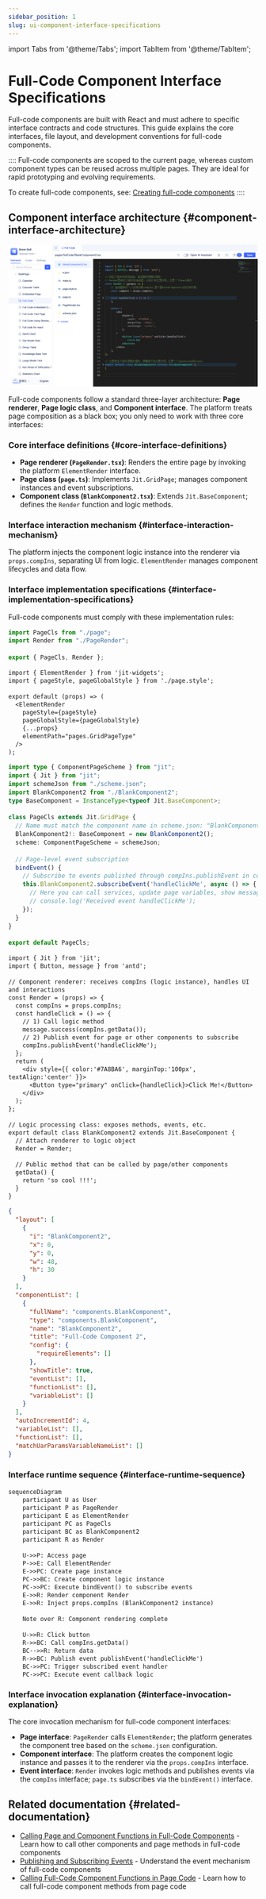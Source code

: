 ```yaml
---
sidebar_position: 1
slug: ui-component-interface-specifications
---
```


import Tabs from '@theme/Tabs';
import TabItem from '@theme/TabItem';

# Full-Code Component Interface Specifications

Full-code components are built with React and must adhere to specific interface contracts and code structures. This guide explains the core interfaces, file layout, and development conventions for full-code components.

::::
Full-code components are scoped to the current page, whereas custom component types can be reused across multiple pages. They are ideal for rapid prototyping and evolving requirements.

To create full-code components, see: [Creating full-code components](../using-functional-components-in-pages/full-code-components)
::::

## Component interface architecture {#component-interface-architecture}

![Source code](./img/15/source-code.png)

Full-code components follow a standard three-layer architecture: **Page renderer**, **Page logic class**, and **Component interface**. The platform treats page composition as a black box; you only need to work with three core interfaces:

### Core interface definitions {#core-interface-definitions}

- **Page renderer (`PageRender.tsx`)**: Renders the entire page by invoking the platform `ElementRender` interface.
- **Page class (`page.ts`)**: Implements `Jit.GridPage`; manages component instances and event subscriptions.
- **Component class (`BlankComponent2.tsx`)**: Extends `Jit.BaseComponent`; defines the `Render` function and logic methods.

### Interface interaction mechanism {#interface-interaction-mechanism}

The platform injects the component logic instance into the renderer via `props.compIns`, separating UI from logic. `ElementRender` manages component lifecycles and data flow.

### Interface implementation specifications {#interface-implementation-specifications}

Full-code components must comply with these implementation rules:

<Tabs>
  <TabItem value="index" label="index.ts" default>

```ts
import PageCls from "./page";
import Render from "./PageRender";

export { PageCls, Render };
```

  </TabItem>
  <TabItem value="pageRender" label="PageRender.tsx">

```tsx
import { ElementRender } from 'jit-widgets';
import { pageStyle, pageGlobalStyle } from './page.style';

export default (props) => (
  <ElementRender
    pageStyle={pageStyle}
    pageGlobalStyle={pageGlobalStyle}
    {...props}
    elementPath="pages.GridPageType"
  />
);
```

  </TabItem>
  <TabItem value="page" label="page.ts">

```ts
import type { ComponentPageScheme } from "jit";
import { Jit } from "jit";
import schemeJson from "./scheme.json";
import BlankComponent2 from "./BlankComponent2";
type BaseComponent = InstanceType<typeof Jit.BaseComponent>;

class PageCls extends Jit.GridPage {
  // Name must match the component name in scheme.json: "BlankComponent2"
  BlankComponent2!: BaseComponent = new BlankComponent2();
  scheme: ComponentPageScheme = schemeJson;

  // Page-level event subscription
  bindEvent() {
    // Subscribe to events published through compIns.publishEvent in component renderer
    this.BlankComponent2.subscribeEvent('handleClickMe', async () => {
      // Here you can call services, update page variables, show messages, etc.
      // console.log('Received event handleClickMe');
    });
  }
}

export default PageCls;
```

  </TabItem>
  <TabItem value="component" label="BlankComponent2.tsx">

```tsx
import { Jit } from 'jit';
import { Button, message } from 'antd';

// Component renderer: receives compIns (logic instance), handles UI and interactions
const Render = (props) => {
  const compIns = props.compIns;
  const handleClick = () => {
    // 1) Call logic method
    message.success(compIns.getData());
    // 2) Publish event for page or other components to subscribe
    compIns.publishEvent('handleClickMe');
  };
  return (
    <div style={{ color:'#7A8BA6', marginTop:'100px', textAlign:'center' }}>
      <Button type="primary" onClick={handleClick}>Click Me!</Button>
    </div>
  );
};

// Logic processing class: exposes methods, events, etc.
export default class BlankComponent2 extends Jit.BaseComponent {
  // Attach renderer to logic object
  Render = Render;

  // Public method that can be called by page/other components
  getData() {
    return 'so cool !!!';
  }
}
```

  </TabItem>
  <TabItem value="scheme" label="scheme.json">

```json
{
  "layout": [
    {
      "i": "BlankComponent2",
      "x": 0,
      "y": 0,
      "w": 48,
      "h": 30
    }
  ],
  "componentList": [
    {
      "fullName": "components.BlankComponent",
      "type": "components.BlankComponent",
      "name": "BlankComponent2",
      "title": "Full-Code Component 2",
      "config": {
        "requireElements": []
      },
      "showTitle": true,
      "eventList": [],
      "functionList": [],
      "variableList": []
    }
  ],
  "autoIncrementId": 4,
  "variableList": [],
  "functionList": [],
  "matchUarParamsVariableNameList": []
}
```

  </TabItem>
</Tabs>

### Interface runtime sequence {#interface-runtime-sequence}

```mermaid
sequenceDiagram
    participant U as User
    participant P as PageRender
    participant E as ElementRender
    participant PC as PageCls
    participant BC as BlankComponent2
    participant R as Render

    U->>P: Access page
    P->>E: Call ElementRender
    E->>PC: Create page instance
    PC->>BC: Create component logic instance
    PC->>PC: Execute bindEvent() to subscribe events
    E->>R: Render component Render
    E->>R: Inject props.compIns (BlankComponent2 instance)

    Note over R: Component rendering complete

    U->>R: Click button
    R->>BC: Call compIns.getData()
    BC-->>R: Return data
    R->>BC: Publish event publishEvent('handleClickMe')
    BC->>PC: Trigger subscribed event handler
    PC->>PC: Execute event callback logic
```

### Interface invocation explanation {#interface-invocation-explanation}

The core invocation mechanism for full-code component interfaces:

- **Page interface**: `PageRender` calls `ElementRender`; the platform generates the component tree based on the `scheme.json` configuration.
- **Component interface**: The platform creates the component logic instance and passes it to the renderer via the `props.compIns` interface.
- **Event interface**: `Render` invokes logic methods and publishes events via the `compIns` interface; `page.ts` subscribes via the `bindEvent()` interface.

## Related documentation {#related-documentation}

- [Calling Page and Component Functions in Full-Code Components](./calling-page-and-component-functions-in-fullcode-components) - Learn how to call other components and page methods in full-code components
- [Publishing and Subscribing Events](./emitting-events) - Understand the event mechanism of full-code components
- [Calling Full-Code Component Functions in Page Code](./calling-fullcode-component-functions-in-page-code) - Learn how to call full-code component methods from page code
